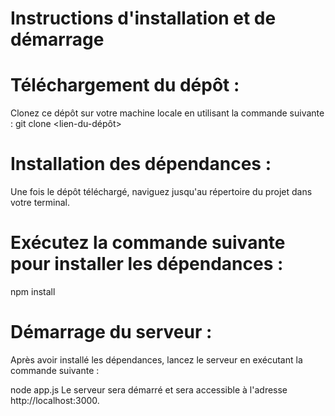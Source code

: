 # Instructions d'installation et de démarrage
# Téléchargement du dépôt :

Clonez ce dépôt sur votre machine locale en utilisant la commande suivante :
git clone <lien-du-dépôt>
# Installation des dépendances :

Une fois le dépôt téléchargé, naviguez jusqu'au répertoire du projet dans votre terminal.
# Exécutez la commande suivante pour installer les dépendances :

npm install
# Démarrage du serveur :

Après avoir installé les dépendances, lancez le serveur en exécutant la commande suivante :

node app.js
Le serveur sera démarré et sera accessible à l'adresse http://localhost:3000.
